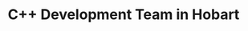---
title: C++ Development Team in Hobart
permalink: /landings/locations/hobart/developer/c--
technology: C++
location: Hobart
---